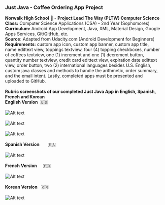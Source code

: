 ### Just Java - Coffee Ordering App Project<br>
<b>Norwalk High School</b> :school: - <b>Project Lead The Way (PLTW) Computer Science</b><br>
<b>Class:</b> Computer Science Applications (CSA) - 2nd Year (Sophomores)<br>
<b>Curriculum:</b> Android App Development, Java, XML, Material Design, Google Apps Services, Git/GitHub, etc.<br>
<b>Source:</b> Adapted from Udacity.com (Android Development for Beginners)<br>
<b>Requirements:</b> custom app icon, custom app banner, custom app title, name edittext view, toppings textview, four (4) topping checkboxes, number of coffees textview, one (1) increment and one (1) decrement button, quantity number textview, credit card edittext view, expiration date edittext view, order button, two (2) international languages besides U.S. English, custom java classes and methods to handle the arithmetic, order summary, and the email intent. Lastly, completed apps must be presented and uploaded to GitHub.   
<br>
<b>Rubric screenshots of our completed Just Java App in English, Spanish, French and Korean</b><br>
<b>English Version</b>&nbsp;&nbsp;:us:<br><br>
![Alt text](https://github.com/vpluma/vinsonjustjava/blob/master/screenshots/english_unfilled_version.png "English Unfilled Version")
<br><br>
![Alt text](https://github.com/vpluma/vinsonjustjava/blob/master/screenshots/english_filled_version.png "English Filled Version")
<br><br>
![Alt text](https://github.com/vpluma/vinsonjustjava/blob/master/screenshots/english_email_version.png "English Email Version")
<br><br>
<b>Spanish Version</b>&nbsp;&nbsp;&nbsp;&nbsp;&nbsp;&nbsp; :es:<br><br>
![Alt text](https://github.com/vpluma/vinsonjustjava/blob/master/screenshots/spanish_unfilled_version.png "Spanish Version")
<br><br>
<b>French Version</b>&nbsp;&nbsp;&nbsp;&nbsp; :fr:<br><br>
![Alt text](https://github.com/vpluma/vinsonjustjava/blob/master/screenshots/french_unfilled_version.png "French Version")
<br><br>
<b>Korean Version</b>&nbsp;&nbsp; :kr:<br><br>
![Alt text](https://github.com/vpluma/vinsonjustjava/blob/master/screenshots/korean_unfilled_version.png "Korean Version")
